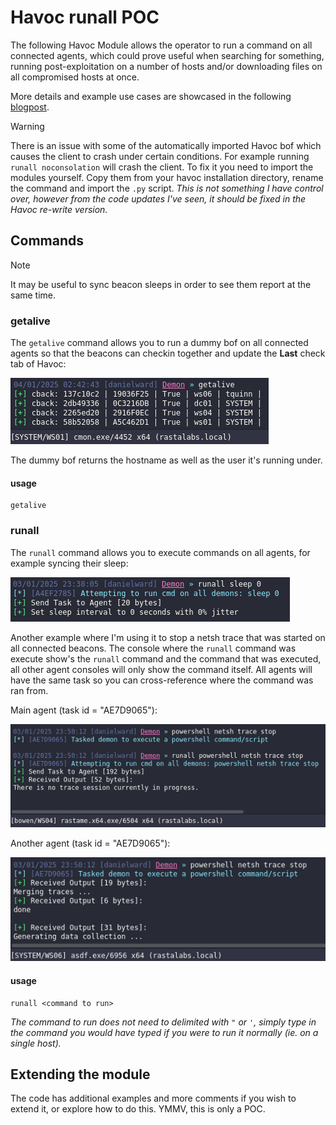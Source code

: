 # Havoc runall POC

The following Havoc Module allows the operator to run a command on all connected agents, which could prove useful when searching for something, running post-exploitation on a number of hosts and/or downloading files on all compromised hosts at once.

More details and example use cases are showcased in the following [blogpost](https://fyx.me/articles/creating-a-havoc-module-to-run-commands-on-all-agents-at-once-and-map-out-an-environment-passively/). 

> [!WARNING]
> There is an issue with some of the automatically imported Havoc bof which causes the client to crash under certain conditions. For example running `runall noconsolation` will crash the client. To fix it you need to import the modules yourself. Copy them from your havoc installation directory, rename the command and import the `.py` script.
> _This is not something I have control over, however from the code updates I've seen, it should be fixed in the Havoc re-write version._

## Commands

> [!NOTE]
> It may be useful to sync beacon sleeps in order to see them report at the same time.

### getalive

The `getalive` command allows you to run a dummy bof on all connected agents so that the beacons can checkin together and update the **Last** check tab of Havoc:

![getalive command](./.github/getalive.png)

The dummy bof returns the hostname as well as the user it's running under.

#### usage

```
getalive
```

### runall

The `runall` command allows you to execute commands on all agents, for example syncing their sleep:

![runall sleep 0 command](./.github/runall-sleep.png)

Another example where I'm using it to stop a netsh trace that was started on all connected beacons. The console where the `runall` command was execute show's the `runall` command and the command that was executed, all other agent consoles will only show the command itself. All agents will have the same task so you can cross-reference where the command was ran from.

Main agent (task id = "AE7D9065"):

![runall powershell main](./.github/runall-powershell-main.png)

Another agent (task id = "AE7D9065"):

![runall powershell sub](./.github/runall-powershell-sub.png)

#### usage

```
runall <command to run>
```

*The command to run does not need to delimited with `"` or `'`, simply type in the command you would have typed if you were to run it normally (ie. on a single host).*

## Extending the module

The code has additional examples and more comments if you wish to extend it, or explore how to do this. YMMV, this is only a POC.
